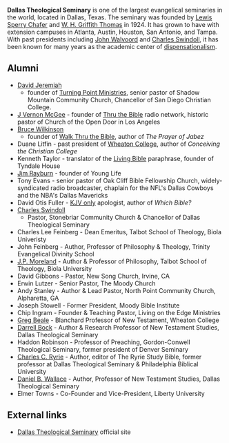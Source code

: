 **Dallas Theological Seminary** is one of the largest evangelical
seminaries in the world, located in Dallas, Texas. The seminary was
founded by
[Lewis Sperry Chafer](Lewis_Sperry_Chafer "Lewis Sperry Chafer")
and
[W. H. Griffith Thomas](W._H._Griffith_Thomas "W. H. Griffith Thomas")
in 1924. It has grown to have with extension campuses in Atlanta,
Austin, Houston, San Antonio, and Tampa. With past presidents
including [John Walvoord](John_Walvoord "John Walvoord") and
[Charles Swindoll](index.php?title=Charles_Swindoll&action=edit&redlink=1 "Charles Swindoll (page does not exist)"),
it has been known for many years as the academic center of
[dispensationalism](Dispensationalism "Dispensationalism").


## Alumni

-   [David Jeremiah](index.php?title=David_Jeremiah&action=edit&redlink=1 "David Jeremiah (page does not exist)")
    - founder of
    [Turning Point Ministries](http://www.turningpointonline.org/site/PageServer?pagename=about),
    senior pastor of Shadow Mountain Community Church, Chancellor of
    San Diego Christian College.
-   [J Vernon McGee](J_Vernon_McGee "J Vernon McGee") - founder of
    [Thru the Bible](http://www.thruthebible.org/site/c.hvKSLdMYIsG/b.403743/k.3085/Dr_J_Vernon_McGeeFounder_and_Teacher_of_the_Thru_the_Bible_Radio_Bible_Study_Program.htm)
    radio network, historic pastor of Church of the Open Door in Los
    Angeles
-   [Bruce Wilkinson](index.php?title=Bruce_Wilkinson&action=edit&redlink=1 "Bruce Wilkinson (page does not exist)")
    - founder of [Walk Thru the Bible](http://www.walkthru.org/),
    author of *The Prayer of Jabez*
-   Duane Litfin - past president of
    [Wheaton College](Wheaton_College "Wheaton College"), author of
    *Conceiving the Christian College*
-   Kenneth Taylor - translator of the
    [Living Bible](Living_Bible "Living Bible") paraphrase, founder of
    Tyndale House
-   [Jim Rayburn](Jim_Rayburn "Jim Rayburn") - founder of Young
    Life
-   Tony Evans - senior pastor of Oak Cliff Bible Fellowship
    Church, widely-syndicated radio broadcaster, chaplain for the NFL's
    Dallas Cowboys and the NBA's Dallas Mavericks
-   David Otis Fuller -
    [KJV only](King_James_Only_movement "King James Only movement")
    apologist, author of *Which Bible?*
-   [Charles Swindoll](index.php?title=Charles_Swindoll&action=edit&redlink=1 "Charles Swindoll (page does not exist)")
    - Pastor, Stonebriar Community Church & Chancellor of Dallas
    Theological Seminary
-   Charles Lee Feinberg - Dean Emeritus, Talbot School of
    Theology, Biola Univeristy
-   John Feinberg - Author, Professor of Philosophy & Theology,
    Trinity Evangelical Divinity School
-   [J.P. Moreland](J.P._Moreland "J.P. Moreland") - Author &
    Professor of Philosophy, Talbot School of Theology, Biola
    University
-   David Gibbons - Pastor, New Song Church, Irvine, CA
-   Erwin Lutzer - Senior Pastor, The Moody Church
-   Andy Stanley - Author & Lead Pastor, North Point Community
    Church, Alpharetta, GA
-   Joseph Stowell - Former President, Moody Bible Institute
-   Chip Ingram - Founder & Teaching Pastor, Living on the Edge
    Ministries
-   [Greg Beale](Greg_Beale "Greg Beale") - Blanchard Professor of
    New Testament, Wheaton College
-   [Darrell Bock](Darrell_Bock "Darrell Bock") - Author & Research
    Professor of New Testament Studies, Dallas Theological Seminary
-   Haddon Robinson - Professor of Preaching, Gordon-Conwell
    Theological Seminary, former president of Denver Seminary
-   [Charles C. Ryrie](Charles_C._Ryrie "Charles C. Ryrie") -
    Author, editor of The Ryrie Study Bible, former professor at Dallas
    Theological Seminary & Philadelphia Biblical University
-   [Daniel B. Wallace](Daniel_B._Wallace "Daniel B. Wallace") -
    Author, Professor of New Testament Studies, Dallas Theological
    Seminary
-   Elmer Towns - Co-Founder and Vice-President, Liberty
    University

## External links

-   [Dallas Theological Seminary](http://www.dts.edu/) official
    site



